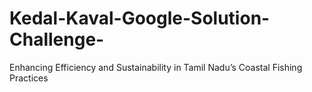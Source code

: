 # Kedal-Kaval-Google-Solution-Challenge-
Enhancing Efficiency and Sustainability in Tamil Nadu’s Coastal Fishing Practices

